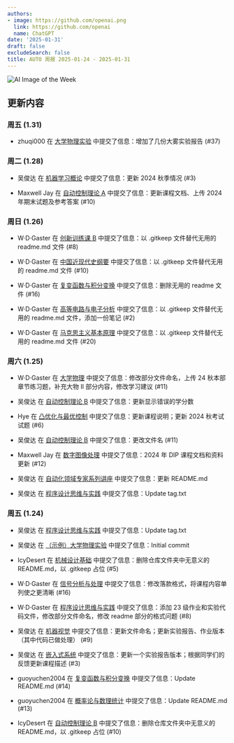 ```yaml
---
authors:
- image: https://github.com/openai.png
  link: https://github.com/openai
  name: ChatGPT
date: '2025-01-31'
draft: false
excludeSearch: false
title: AUTO 周报 2025-01-24 - 2025-01-31
---
```


![AI Image of the Week](generated_image_cropped.png)

## 更新内容

### 周五 (1.31)

- zhuqi000 在 [大学物理实验](https://github.com/HITSZ-OpenAuto/PHYS1002) 中提交了信息：增加了几份大雾实验报告 (#37)

### 周二 (1.28)

- 吴俊达 在 [机器学习概论](https://github.com/HITSZ-OpenAuto/AUTO3019) 中提交了信息：更新 2024 秋季情况 (#3)

- Maxwell Jay 在 [自动控制理论 A](https://github.com/HITSZ-OpenAuto/AUTO3001A) 中提交了信息：更新课程文档、上传 2024 年期末试题及参考答案 (#10)

### 周日 (1.26)

- W·D·Gaster 在 [创新训练课 B](https://github.com/HITSZ-OpenAuto/AUTO2003B) 中提交了信息：以 .gitkeep 文件替代无用的 readme.md 文件 (#8)

- W·D·Gaster 在 [中国近现代史纲要](https://github.com/HITSZ-OpenAuto/GEIP1016) 中提交了信息：以 .gitkeep 文件替代无用的 readme.md 文件 (#10)

- W·D·Gaster 在 [复变函数与积分变换](https://github.com/HITSZ-OpenAuto/MATH1005) 中提交了信息：删除无用的 readme 文件 (#16)

- W·D·Gaster 在 [高等电路与电子分析](https://github.com/HITSZ-OpenAuto/EE2004) 中提交了信息：以 .gitkeep 文件替代无用的 readme.md 文件，添加一份笔记 (#2)

- W·D·Gaster 在 [马克思主义基本原理](https://github.com/HITSZ-OpenAuto/GEIP1011) 中提交了信息：以 .gitkeep 文件替代无用的 readme.md 文件 (#20)

### 周六 (1.25)

- W·D·Gaster 在 [大学物理](https://github.com/HITSZ-OpenAuto/PHYS1001) 中提交了信息：修改部分文件命名，上传 24 秋本部章节练习题，补充大物 II 部分内容，修改学习建议 (#11)

- 吴俊达 在 [自动控制理论 B](https://github.com/HITSZ-OpenAuto/AUTO3001B) 中提交了信息：更新显示错误的学分数

- Hye 在 [凸优化与最优控制](https://github.com/HITSZ-OpenAuto/AUTO5023) 中提交了信息：更新课程说明；更新 2024 秋考试试题 (#6)

- 吴俊达 在 [自动控制理论 B](https://github.com/HITSZ-OpenAuto/AUTO3001B) 中提交了信息：更改文件名 (#11)

- Maxwell Jay 在 [数字图像处理](https://github.com/HITSZ-OpenAuto/AUTO3003) 中提交了信息：2024 年 DIP 课程文档和资料更新 (#12)

- 吴俊达 在 [自动化领域专家系列讲座](https://github.com/HITSZ-OpenAuto/AUTO3022) 中提交了信息：更新 README.md

- 吴俊达 在 [程序设计思维与实践](https://github.com/HITSZ-OpenAuto/COMP1011) 中提交了信息：Update tag.txt

### 周五 (1.24)

- 吴俊达 在 [程序设计思维与实践](https://github.com/HITSZ-OpenAuto/COMP1011) 中提交了信息：Update tag.txt

- 吴俊达 在 [（示例）大学物理实验](https://github.com/HITSZ-OpenAuto/MATH4001) 中提交了信息：Initial commit

- IcyDesert 在 [机械设计基础](https://github.com/HITSZ-OpenAuto/MECH2010) 中提交了信息：删除仓库文件夹中无意义的 README.md，以 .gitkeep 占位 (#5)

- W·D·Gaster 在 [信号分析与处理](https://github.com/HITSZ-OpenAuto/AUTO2005) 中提交了信息：修改落款格式，将课程内容单列使之更清晰 (#16)

- W·D·Gaster 在 [程序设计思维与实践](https://github.com/HITSZ-OpenAuto/COMP1011) 中提交了信息：添加 23 级作业和实验代码文件，修改部分文件命名，修改 readme 部分的格式问题 (#8)

- 吴俊达 在 [机器视觉](https://github.com/HITSZ-OpenAuto/AUTO3006) 中提交了信息：更新文件命名；更新实验报告、作业版本（其中代码已做处理） (#9)

- 吴俊达 在 [嵌入式系统](https://github.com/HITSZ-OpenAuto/AUTO3024) 中提交了信息：更新一个实验报告版本；根据同学们的反馈更新课程描述 (#3)

- guoyuchen2004 在 [复变函数与积分变换](https://github.com/HITSZ-OpenAuto/MATH1005) 中提交了信息：Update README.md (#14)

- guoyuchen2004 在 [概率论与数理统计](https://github.com/HITSZ-OpenAuto/MATH1004) 中提交了信息：Update README.md (#13)

- IcyDesert 在 [自动控制理论 B](https://github.com/HITSZ-OpenAuto/AUTO3001B) 中提交了信息：删除仓库文件夹中无意义的 README.md，以 .gitkeep 占位 (#10)

